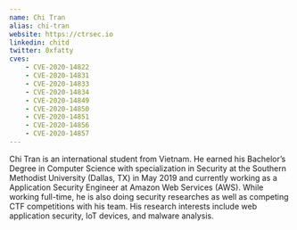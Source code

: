 ```yaml
---
name: Chi Tran
alias: chi-tran
website: https://ctrsec.io
linkedin: chitd
twitter: 0xfatty
cves:
    - CVE-2020-14822
    - CVE-2020-14831
    - CVE-2020-14833
    - CVE-2020-14834
    - CVE-2020-14849
    - CVE-2020-14850
    - CVE-2020-14851
    - CVE-2020-14856
    - CVE-2020-14857
---
```

Chi Tran is an international student from Vietnam. He earned his Bachelor’s Degree in Computer Science with specialization in Security at the Southern Methodist University (Dallas, TX) in May 2019 and currently working as a Application Security Engineer at Amazon Web Services (AWS). While working full-time, he is also doing security researches as well as competing CTF competitions with his team. His research interests include web application security, IoT devices, and malware analysis.
